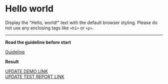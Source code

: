# Hello world

Display the "Hello, world!" text with the default browser styling. Please do not 
use any enclosing tags like `<h1>` or `<p>`.
___

**Read the guideline before start**

[Guideline](https://mate-academy.github.io/layout_task-guideline/)

**Result**

[UPDATE DEMO LINK](https://vladyslavsak.github.io/layout_hello-world/) <br>
[UPDATE TEST REPORT LINK](https://vladyslavsak.github.io/layout_hello-world/report/html_report/)
